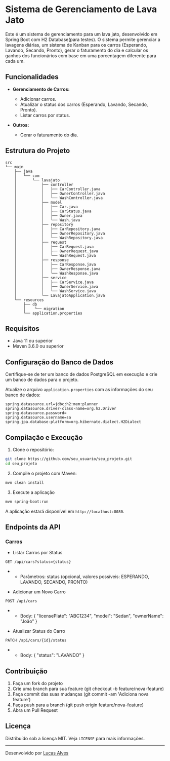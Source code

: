 # Sistema de Gerenciamento de Lava Jato

Este é um sistema de gerenciamento para um lava jato, desenvolvido em Spring Boot com H2 Database(para testes). O sistema permite gerenciar a lavagens diárias, um sistema de Kanban para os carros (Esperando, Lavando, Secando, Pronto), gerar o faturamento do dia e calcular os ganhos dos funcionários com base em uma porcentagem diferente para cada um.

## Funcionalidades

- **Gerenciamento de Carros:**
  - Adicionar carros.
  - Atualizar o status dos carros (Esperando, Lavando, Secando, Pronto).
  - Listar carros por status.

- **Outros:**
  - Gerar o faturamento do dia.

## Estrutura do Projeto

```files
src
└── main
    ├── java
    │   └── com
    │       └── lavajato
    │           ├── controller
    │           │   ├── CarController.java
    │           │   ├── OwnerController.java    
    │           │   └── WashController.java
    │           ├── model
    │           │   ├── Car.java
    │           │   ├── CarStatus.java
    │           │   ├── Owner.java
    │           │   └── Wash.java
    │           ├── repository
    │           │   ├── CarRepository.java
    │           │   ├── OwnerRepository.java
    │           │   └── WashRepository.java
    │           ├── request
    │           │   ├── CarRequest.java
    │           │   ├── OwnerRequest.java
    │           │   └── WashRequest.java
    │           ├── response
    │           │   ├── CarResponse.java
    │           │   ├── OwnerResponse.java
    │           │   └── WashResponse.java
    │           ├── service
    │           │   ├── CarService.java
    │           │   ├── OwnerService.java
    │           │   └── WashService.java
    │           └── LavajatoApplication.java
    └── resources
        ├── db
        │    └── migration
        └── application.properties
```

## Requisitos

- Java 11 ou superior
- Maven 3.6.0 ou superior

## Configuração do Banco de Dados

Certifique-se de ter um banco de dados PostgreSQL em execução e crie um banco de dados para o projeto.

Atualize o arquivo `application.properties` com as informações do seu banco de dados:

```properties
spring.datasource.url=jdbc:h2:mem:planner
spring.datasource.driver-class-name=org.h2.Driver
spring.datasource.password=
spring.datasource.username=sa
spring.jpa.database-platform=org.hibernate.dialect.H2Dialect
```

## Compilação e Execução
1. Clone o repositório:
```sh
git clone https://github.com/seu_usuario/seu_projeto.git
cd seu_projeto
```
2. Compile o projeto com Maven:
```sh
mvn clean install
```
3. Execute a aplicação
```sh
mvn spring-boot:run
```
A aplicação estará disponível em `http://localhost:8080`.

## Endpoints da API

### Carros
- Listar Carros por Status
```http
GET /api/cars?status={status}
```
- - Parâmetros: status (opcional, valores possíveis: ESPERANDO, LAVANDO, SECANDO, PRONTO)

- Adicionar um Novo Carro
```http
POST /api/cars
```
- - Body: { "licensePlate": "ABC1234", "model": "Sedan", "ownerName": "João" }

- Atualizar Status do Carro
```http
PATCH /api/cars/{id}/status
```
- - Body: { "status": "LAVANDO" }

## Contribuição
1. Faça um fork do projeto
2. Crie uma branch para sua feature (git checkout -b feature/nova-feature)
3. Faça commit das suas mudanças (git commit -am 'Adiciona nova feature')
4. Faça push para a branch (git push origin feature/nova-feature)
5. Abra um Pull Request

## Licença
Distribuído sob a licença MIT. Veja `LICENSE` para mais informações.

---
Desenvolvido por [Lucas Alves](https://github.com/lucasgpalves)
